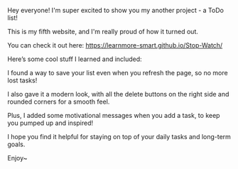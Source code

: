 Hey everyone! I'm super excited to show you my another project - a ToDo list!

This is my fifth website, and I'm really proud of how it turned out.

You can check it out here: https://learnmore-smart.github.io/Stop-Watch/

Here’s some cool stuff I learned and included:

I found a way to save your list even when you refresh the page, so no more lost tasks!

I also gave it a modern look, with all the delete buttons on the right side and rounded corners for a smooth feel.

Plus, I added some motivational messages when you add a task, to keep you pumped up and inspired!

I hope you find it helpful for staying on top of your daily tasks and long-term goals.

Enjoy~
